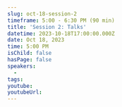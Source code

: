 ```yaml
---
slug: oct-18-session-2
timeframe: 5:00 - 6:30 PM (90 min)
title: 'Session 2: Talks'
datetime: 2023-10-18T17:00:00.000Z
date: Oct 18, 2023
time: 5:00 PM
isChild: false
hasPage: false
speakers:
  -
tags:
youtube:
youtubeUrl:
---
```

